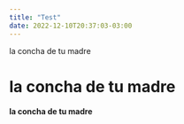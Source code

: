 ```yaml
---
title: "Test"
date: 2022-12-10T20:37:03-03:00
---
```


la concha de tu madre

# la concha de tu madre

#### la concha de tu madre
